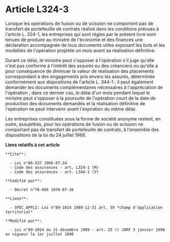 # Article L324-3

Lorsque les opérations de fusion ou de scission ne comportent pas de transfert de portefeuille de contrats réalisé dans les
conditions prévues à l'article L. 324-1, les entreprises qui sont régies par le présent livre sont tenues de produire au
ministre de l'économie et des finances une déclaration accompagnée de tous documents utiles exposant les buts et les
modalités de l'opération projetée un mois avant sa réalisation définitive.

Durant ce délai, le ministre peut s'opposer à l'opération s'il juge qu'elle n'est pas conforme à l'intérêt des assurés ou des
créanciers ou qu'elle a pour conséquence de diminuer la valeur de réalisation des placements correspondant à des engagements
pris envers les assurés, déterminée conformément aux dispositions de l'article L. 344-1 ; il peut également demander les
documents complémentaires nécessaires à l'appréciation de l'opération ; dans ce dernier cas, le délai d'un mois pendant
lequel le ministre peut s'opposer à la poursuite de l'opération court de la date de production des documents demandés et la
réalisation définitive de l'opération ne peut intervenir avant l'expiration du même délai.

Les entreprises constituées sous la forme de société anonyme restent, en outre, assujetties, pour les opérations de fusion ou
de scission ne comportant pas de transfert de portefeuille de contrats, à l'ensemble des dispositions de la loi du 24 juillet
1966.

**Liens relatifs à cet article**

	**Cite**:

	  - Loi n°66-537 1966-07-24
	  - Code des assurances - art. L324-1 (M)
	  - Code des assurances - art. L344-1 (V)

	**Codifié par**:

	  - Décret n°76-666 1976-07-16

	**Liens**:

	  - SPEC_APPLI: Loi n°89-1014 1989-12-31 art. 59 *champ d'application territorial*

	**Modifié par**:

	  - Loi n°89-1014 du 31 décembre 1989 - art. 25 () JORF 3 janvier 1990 en vigueur le 1er juillet 1990
